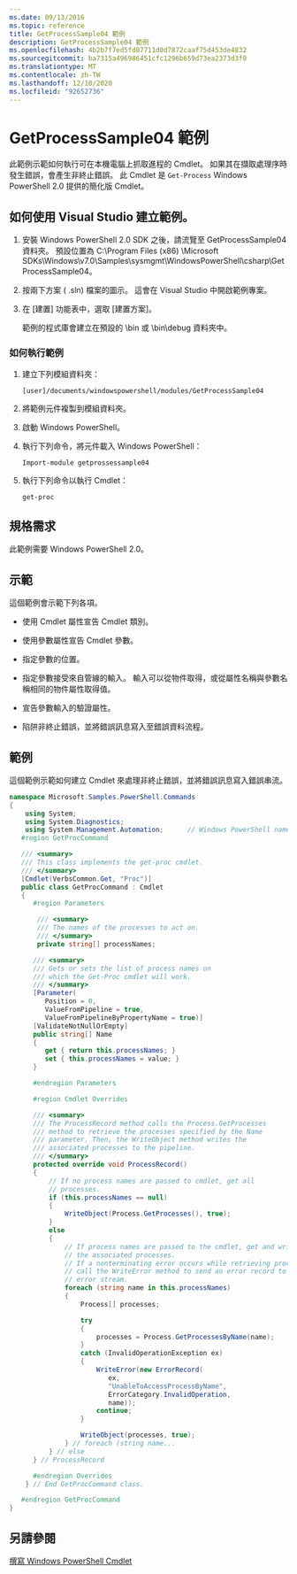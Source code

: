 ```yaml
---
ms.date: 09/13/2016
ms.topic: reference
title: GetProcessSample04 範例
description: GetProcessSample04 範例
ms.openlocfilehash: 4b2b7f7ed5fd87711d0d7872caaf75d453de4832
ms.sourcegitcommit: ba7315a496986451cfc1296b659d73ea2373d3f0
ms.translationtype: MT
ms.contentlocale: zh-TW
ms.lasthandoff: 12/10/2020
ms.locfileid: "92652736"
---
```

# <a name="getprocesssample04-sample"></a>GetProcessSample04 範例

此範例示範如何執行可在本機電腦上抓取進程的 Cmdlet。 如果其在擷取處理序時發生錯誤，會產生非終止錯誤。 此 Cmdlet 是 `Get-Process` Windows PowerShell 2.0 提供的簡化版 Cmdlet。

## <a name="how-to-build-the-sample-using-visual-studio"></a>如何使用 Visual Studio 建立範例。

1. 安裝 Windows PowerShell 2.0 SDK 之後，請流覽至 GetProcessSample04 資料夾。 預設位置為 C:\Program Files (x86) \Microsoft SDKs\Windows\v7.0\Samples\sysmgmt\WindowsPowerShell\csharp\GetProcessSample04。

2. 按兩下方案 ( .sln) 檔案的圖示。 這會在 Visual Studio 中開啟範例專案。

3. 在 [建置] 功能表中，選取 [建置方案]。

    範例的程式庫會建立在預設的 \bin 或 \bin\debug 資料夾中。

### <a name="how-to-run-the-sample"></a>如何執行範例

1. 建立下列模組資料夾：

    `[user]/documents/windowspowershell/modules/GetProcessSample04`

2. 將範例元件複製到模組資料夾。

3. 啟動 Windows PowerShell。

4. 執行下列命令，將元件載入 Windows PowerShell：

    `Import-module getprossessample04`

5. 執行下列命令以執行 Cmdlet：

    `get-proc`

## <a name="requirements"></a>規格需求

此範例需要 Windows PowerShell 2.0。

## <a name="demonstrates"></a>示範

這個範例會示範下列各項。

- 使用 Cmdlet 屬性宣告 Cmdlet 類別。

- 使用參數屬性宣告 Cmdlet 參數。

- 指定參數的位置。

- 指定參數接受來自管線的輸入。 輸入可以從物件取得，或從屬性名稱與參數名稱相同的物件屬性取得值。

- 宣告參數輸入的驗證屬性。

- 陷阱非終止錯誤，並將錯誤訊息寫入至錯誤資料流程。

## <a name="example"></a>範例

這個範例示範如何建立 Cmdlet 來處理非終止錯誤，並將錯誤訊息寫入錯誤串流。

```csharp
namespace Microsoft.Samples.PowerShell.Commands
{
    using System;
    using System.Diagnostics;
    using System.Management.Automation;      // Windows PowerShell namespace.
   #region GetProcCommand

   /// <summary>
   /// This class implements the get-proc cmdlet.
   /// </summary>
   [Cmdlet(VerbsCommon.Get, "Proc")]
   public class GetProcCommand : Cmdlet
   {
      #region Parameters

       /// <summary>
       /// The names of the processes to act on.
       /// </summary>
       private string[] processNames;

      /// <summary>
      /// Gets or sets the list of process names on
      /// which the Get-Proc cmdlet will work.
      /// </summary>
      [Parameter(
         Position = 0,
         ValueFromPipeline = true,
         ValueFromPipelineByPropertyName = true)]
      [ValidateNotNullOrEmpty]
      public string[] Name
      {
         get { return this.processNames; }
         set { this.processNames = value; }
      }

      #endregion Parameters

      #region Cmdlet Overrides

      /// <summary>
      /// The ProcessRecord method calls the Process.GetProcesses
      /// method to retrieve the processes specified by the Name
      /// parameter. Then, the WriteObject method writes the
      /// associated processes to the pipeline.
      /// </summary>
      protected override void ProcessRecord()
      {
          // If no process names are passed to cmdlet, get all
          // processes.
          if (this.processNames == null)
          {
              WriteObject(Process.GetProcesses(), true);
          }
          else
          {
              // If process names are passed to the cmdlet, get and write
              // the associated processes.
              // If a nonterminating error occurs while retrieving processes,
              // call the WriteError method to send an error record to the
              // error stream.
              foreach (string name in this.processNames)
              {
                  Process[] processes;

                  try
                  {
                      processes = Process.GetProcessesByName(name);
                  }
                  catch (InvalidOperationException ex)
                  {
                      WriteError(new ErrorRecord(
                         ex,
                         "UnableToAccessProcessByName",
                         ErrorCategory.InvalidOperation,
                         name));
                      continue;
                  }

                  WriteObject(processes, true);
              } // foreach (string name...
          } // else
      } // ProcessRecord

      #endregion Overrides
    } // End GetProcCommand class.

   #endregion GetProcCommand
}
```

## <a name="see-also"></a>另請參閱

[撰寫 Windows PowerShell Cmdlet](./writing-a-windows-powershell-cmdlet.md)
